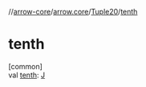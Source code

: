 //[arrow-core](../../../index.md)/[arrow.core](../index.md)/[Tuple20](index.md)/[tenth](tenth.md)

# tenth

[common]\
val [tenth](tenth.md): [J](index.md)
